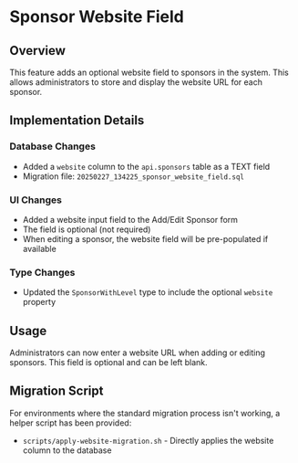 # Sponsor Website Field

## Overview
This feature adds an optional website field to sponsors in the system. This allows administrators to store and display the website URL for each sponsor.

## Implementation Details

### Database Changes
- Added a `website` column to the `api.sponsors` table as a TEXT field
- Migration file: `20250227_134225_sponsor_website_field.sql`

### UI Changes
- Added a website input field to the Add/Edit Sponsor form
- The field is optional (not required)
- When editing a sponsor, the website field will be pre-populated if available

### Type Changes
- Updated the `SponsorWithLevel` type to include the optional `website` property

## Usage
Administrators can now enter a website URL when adding or editing sponsors. This field is optional and can be left blank.

## Migration Script
For environments where the standard migration process isn't working, a helper script has been provided:
- `scripts/apply-website-migration.sh` - Directly applies the website column to the database
